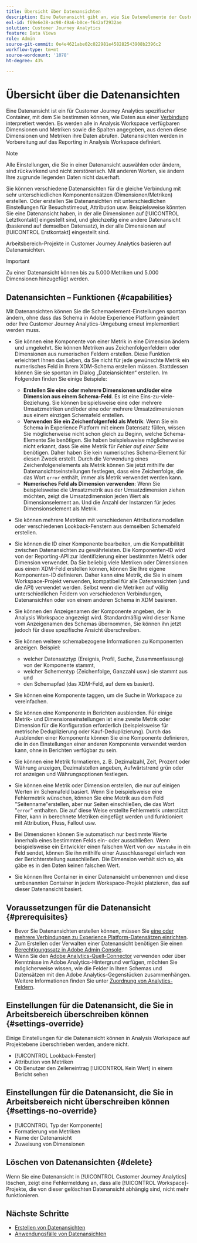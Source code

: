 ```yaml
---
title: Übersicht über Datenansichten
description: Eine Datenansicht gibt an, wie Sie Datenelemente der Customer Journey Analytics-Verbindung, wie Metriken, Dimensionen, Sitzungen usw., interpretieren möchten.
exl-id: f69e6e38-ac98-49a6-b0ce-f642af2932ae
solution: Customer Journey Analytics
feature: Data Views
role: Admin
source-git-commit: 0e4e4621abe02c022981e458282543908b2396c2
workflow-type: tm+mt
source-wordcount: '1078'
ht-degree: 43%

---
```


# Übersicht über die Datenansichten

Eine Datenansicht ist ein für Customer Journey Analytics spezifischer Container, mit dem Sie bestimmen können, wie Daten aus einer [Verbindung](/help/connections/create-connection.md) interpretiert werden. Es werden alle in Analysis Workspace verfügbaren Dimensionen und Metriken sowie die Spalten angegeben, aus denen diese Dimensionen und Metriken ihre Daten abrufen. Datenansichten werden in Vorbereitung auf das Reporting in Analysis Workspace definiert.

>[!NOTE]
>
>Alle Einstellungen, die Sie in einer Datenansicht auswählen oder ändern, sind rückwirkend und nicht zerstörerisch. Mit anderen Worten, sie ändern Ihre zugrunde liegenden Daten nicht dauerhaft.

Sie können verschiedene Datenansichten für die gleiche Verbindung mit sehr unterschiedlichen Komponentensätzen (Dimensionen/Metriken) erstellen. Oder erstellen Sie Datenansichten mit unterschiedlichen Einstellungen für Besuchstimeout, Attribution usw. Beispielsweise könnten Sie eine Datenansicht haben, in der alle Dimensionen auf [!UICONTROL Letztkontakt] eingestellt sind, und gleichzeitig eine andere Datenansicht (basierend auf demselben Datensatz), in der alle Dimensionen auf [!UICONTROL Erstkontakt] eingestellt sind.

Arbeitsbereich-Projekte in Customer Journey Analytics basieren auf Datenansichten.

>[!IMPORTANT]
>
>Zu einer Datenansicht können bis zu 5.000 Metriken und 5.000 Dimensionen hinzugefügt werden.

## Datenansichten – Funktionen {#capabilities}

Mit Datenansichten können Sie die Schemaelement-Einstellungen spontan ändern, ohne dass das Schema in Adobe Experience Platform geändert oder Ihre Customer Journey Analytics-Umgebung erneut implementiert werden muss.

* Sie können eine Komponente von einer Metrik in eine Dimension ändern und umgekehrt. Sie können Metriken aus Zeichenfolgenfeldern oder Dimensionen aus numerischen Feldern erstellen. Diese Funktion erleichtert Ihnen das Leben, da Sie nicht für jede gewünschte Metrik ein numerisches Feld in Ihrem XDM-Schema erstellen müssen. Stattdessen können Sie sie spontan im Dialog „Dateiansichten“ erstellen. Im Folgenden finden Sie einige Beispiele:
   * **Erstellen Sie eine oder mehrere Dimensionen und/oder eine Dimension aus einem Schema-Feld**. Es ist eine Eins-zu-viele-Beziehung. Sie können beispielsweise eine oder mehrere Umsatzmetriken und/oder eine oder mehrere Umsatzdimensionen aus einem einzigen Schemafeld erstellen.
   * **Verwenden Sie ein Zeichenfolgenfeld als Metrik**: Wenn Sie ein Schema in Experience Platform mit einem Datensatz füllen, wissen Sie möglicherweise nicht schon gleich zu Beginn, welche Schema-Elemente Sie benötigen. Sie haben beispielsweise möglicherweise nicht erkannt, dass Sie eine Metrik für *Fehler auf einer Seite* benötigen. Daher haben Sie kein numerisches Schema-Element für diesen Zweck erstellt. Durch die Verwendung eines Zeichenfolgenelements als Metrik können Sie jetzt mithilfe der Datenansichtseinstellungen festlegen, dass eine Zeichenfolge, die das Wort `error` enthält, immer als Metrik verwendet werden kann.
   * **Numerisches Feld als Dimension verwenden**: Wenn Sie beispielsweise die Umsatzmetrik aus der Umsatzdimension ziehen möchten, zeigt die Umsatzdimension jeden Wert als Dimensionselement an. Und die Anzahl der Instanzen für jedes Dimensionselement als Metrik.

* Sie können mehrere Metriken mit verschiedenen Attributionsmodellen oder verschiedenen Lookback-Fenstern aus demselben Schemafeld erstellen.

* Sie können die ID einer Komponente bearbeiten, um die Kompatibilität zwischen Datenansichten zu gewährleisten. Die Komponenten-ID wird von der Reporting-API zur Identifizierung einer bestimmten Metrik oder Dimension verwendet. Da Sie beliebig viele Metriken oder Dimensionen aus einem XDM-Feld erstellen können, können Sie Ihre eigene Komponenten-ID definieren. Daher kann eine Metrik, die Sie in einem Workspace-Projekt verwenden, kompatibel für alle Datenansichten (und die API) verwendet werden. Selbst wenn die Metriken auf völlig unterschiedlichen Feldern von verschiedenen Verbindungen, Datenansichten oder von einem anderen Schema in XDM basieren.

* Sie können den Anzeigenamen der Komponente angeben, der in Analysis Workspace angezeigt wird. Standardmäßig wird dieser Name vom Anzeigenamen des Schemas übernommen, Sie können ihn jetzt jedoch für diese spezifische Ansicht überschreiben.

* Sie können weitere schemabezogene Informationen zu Komponenten anzeigen. Beispiel:

   * welcher Datensatztyp (Ereignis, Profil, Suche, Zusammenfassung) von der Komponente stammt,
   * welcher Schementyp (Zeichenfolge, Ganzzahl usw.) sie stammt aus und
   * den Schemapfad (das XDM-Feld, auf dem es basiert).

* Sie können eine Komponente taggen, um die Suche in Workspace zu vereinfachen.

* Sie können eine Komponente in Berichten ausblenden. Für einige Metrik- und Dimensionseinstellungen ist eine zweite Metrik oder Dimension für die Konfiguration erforderlich (beispielsweise für metrische Deduplizierung oder Kauf-Deduplizierung). Durch das Ausblenden einer Komponente können Sie eine Komponente definieren, die in den Einstellungen einer anderen Komponente verwendet werden kann, ohne in Berichten verfügbar zu sein.

* Sie können eine Metrik formatieren, z. B. Dezimalzahl, Zeit, Prozent oder Währung anzeigen, Dezimalstellen angeben, Aufwärtstrend grün oder rot anzeigen und Währungsoptionen festlegen.

* Sie können eine Metrik oder Dimension erstellen, die nur auf einigen Werten im Schemafeld basiert. Wenn Sie beispielsweise eine Fehlermetrik wünschen, können Sie eine Metrik aus dem Feld &quot;Seitenname&quot;erstellen, aber nur Seiten einschließen, die das Wort &quot;`error`&quot; enthalten. Die auf diese Weise erstellte Fehlermetrik unterstützt Filter, kann in berechnete Metriken eingefügt werden und funktioniert mit Attribution, Fluss, Fallout usw.

* Bei Dimensionen können Sie automatisch nur bestimmte Werte innerhalb eines bestimmten Felds ein- oder ausschließen. Wenn beispielsweise ein Entwickler einen falschen Wert von `dev mistake` in ein Feld sendet, können Sie ihn mithilfe einer Ausschlussregel einfach von der Berichterstellung ausschließen. Die Dimension verhält sich so, als gäbe es in den Daten keinen falschen Wert.

* Sie können Ihre Container in einer Datenansicht umbenennen und diese umbenannten Container in jedem Workspace-Projekt platzieren, das auf dieser Datenansicht basiert.

## Voraussetzungen für die Datenansicht {#prerequisites}

* Bevor Sie Datenansichten erstellen können, müssen Sie [eine oder mehrere Verbindungen zu Experience Platform-Datensätzen einrichten](/help/connections/create-connection.md).
* Zum Erstellen oder Verwalten einer Datenansicht benötigen Sie einen [Berechtigungssatz in Adobe Admin Console](https://experienceleague.adobe.com/en/docs/analytics-platform/using/cja-overview/cja-overview).
* Wenn Sie den [Adobe Analytics-Quell-Connector](/help/data-ingestion/analytics.md) verwenden oder über Kenntnisse im Adobe Analytics-Hintergrund verfügen, möchten Sie möglicherweise wissen, wie die Felder in Ihren Schemas und Datensätzen mit den Adobe Analytics-Gegenstücken zusammenhängen. Weitere Informationen finden Sie unter [Zuordnung von Analytics-Feldern](https://experienceleague.adobe.com/en/docs/experience-platform/sources/connectors/adobe-applications/mapping/analytics).

## Einstellungen für die Datenansicht, die Sie in Arbeitsbereich überschreiben können {#settings-override}

Einige Einstellungen für die Datenansicht können in Analysis Workspace auf Projektebene überschrieben werden, andere nicht.

* [!UICONTROL Lookback-Fenster]
* Attribution von Metriken
* Ob Benutzer den Zeileneintrag [!UICONTROL Kein Wert] in einem Bericht sehen

## Einstellungen für die Datenansicht, die Sie in Arbeitsbereich nicht überschreiben können {#settings-no-override}

* [!UICONTROL Typ der Komponente]
* Formatierung von Metriken
* Name der Datenansicht
* Zuweisung von Dimensionen

## Löschen von Datenansichten {#delete}

Wenn Sie eine Datenansicht in [!UICONTROL Customer Journey Analytics] löschen, zeigt eine Fehlermeldung an, dass alle [!UICONTROL Workspace]-Projekte, die von dieser gelöschten Datenansicht abhängig sind, nicht mehr funktionieren.

## Nächste Schritte

* [Erstellen von Datenansichten](/help/data-views/create-dataview.md)
* [Anwendungsfälle von Datenansichten](/help/use-cases/data-views/data-views-usecases.md)

